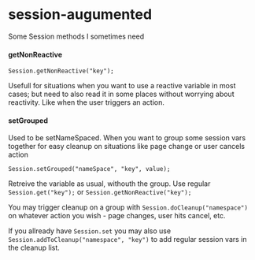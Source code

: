 session-augumented
=====================

Some Session methods I sometimes need

#### getNonReactive
`Session.getNonReactive("key");`

Usefull for situations when you want to use a reactive variable in most cases; but need to also read it in some places without worrying about reactivity. Like when the user triggers an action.

#### setGrouped
Used to be setNameSpaced. When you want to group some session vars together for easy cleanup on situations like page change or user cancels action

`Session.setGrouped("nameSpace", "key", value);`

Retreive the variable as usual, withouth the group.
Use regular `Session.get("key");` or `Session.getNonReactive("key");`

You may trigger cleanup on a group with `Session.doCleanup("namespace")` on whatever action you wish - page changes, user hits cancel, etc.

If you allready have `Session.set` you may also use `Session.addToCleanup("namespace", "key")` to add regular session vars in the cleanup list.
